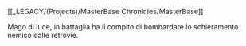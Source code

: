 [[_LEGACY/(Projects)/MasterBase Chronicles/MasterBase]]

Mago di luce, in battaglia ha il compito di bombardare lo schieramento nemico dalle retrovie.